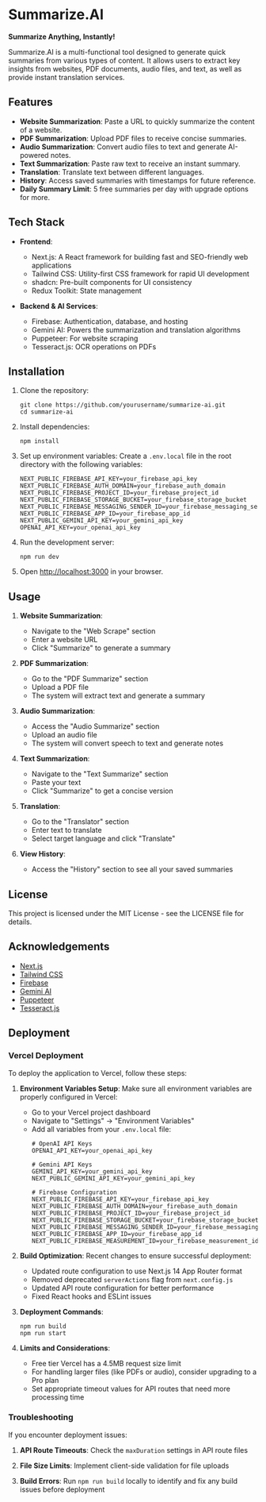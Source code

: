 # Summarize.AI

**Summarize Anything, Instantly!**

Summarize.AI is a multi-functional tool designed to generate quick summaries from various types of content. It allows users to extract key insights from websites, PDF documents, audio files, and text, as well as provide instant translation services.

## Features

- **Website Summarization**: Paste a URL to quickly summarize the content of a website.
- **PDF Summarization**: Upload PDF files to receive concise summaries.
- **Audio Summarization**: Convert audio files to text and generate AI-powered notes.
- **Text Summarization**: Paste raw text to receive an instant summary.
- **Translation**: Translate text between different languages.
- **History**: Access saved summaries with timestamps for future reference.
- **Daily Summary Limit**: 5 free summaries per day with upgrade options for more.

## Tech Stack

- **Frontend**:
  - Next.js: A React framework for building fast and SEO-friendly web applications
  - Tailwind CSS: Utility-first CSS framework for rapid UI development
  - shadcn: Pre-built components for UI consistency
  - Redux Toolkit: State management

- **Backend & AI Services**:
  - Firebase: Authentication, database, and hosting
  - Gemini AI: Powers the summarization and translation algorithms
  - Puppeteer: For website scraping
  - Tesseract.js: OCR operations on PDFs

## Installation

1. Clone the repository:
   ```
   git clone https://github.com/yourusername/summarize-ai.git
   cd summarize-ai
   ```

2. Install dependencies:
   ```
   npm install
   ```

3. Set up environment variables:
   Create a `.env.local` file in the root directory with the following variables:
   ```
   NEXT_PUBLIC_FIREBASE_API_KEY=your_firebase_api_key
   NEXT_PUBLIC_FIREBASE_AUTH_DOMAIN=your_firebase_auth_domain
   NEXT_PUBLIC_FIREBASE_PROJECT_ID=your_firebase_project_id
   NEXT_PUBLIC_FIREBASE_STORAGE_BUCKET=your_firebase_storage_bucket
   NEXT_PUBLIC_FIREBASE_MESSAGING_SENDER_ID=your_firebase_messaging_sender_id
   NEXT_PUBLIC_FIREBASE_APP_ID=your_firebase_app_id
   NEXT_PUBLIC_GEMINI_API_KEY=your_gemini_api_key
   OPENAI_API_KEY=your_openai_api_key
   ```

4. Run the development server:
   ```
   npm run dev
   ```

5. Open [http://localhost:3000](http://localhost:3000) in your browser.

## Usage

1. **Website Summarization**:
   - Navigate to the "Web Scrape" section
   - Enter a website URL
   - Click "Summarize" to generate a summary

2. **PDF Summarization**:
   - Go to the "PDF Summarize" section
   - Upload a PDF file
   - The system will extract text and generate a summary

3. **Audio Summarization**:
   - Access the "Audio Summarize" section
   - Upload an audio file
   - The system will convert speech to text and generate notes

4. **Text Summarization**:
   - Navigate to the "Text Summarize" section
   - Paste your text
   - Click "Summarize" to get a concise version

5. **Translation**:
   - Go to the "Translator" section
   - Enter text to translate
   - Select target language and click "Translate"

6. **View History**:
   - Access the "History" section to see all your saved summaries

## License

This project is licensed under the MIT License - see the LICENSE file for details.

## Acknowledgements

- [Next.js](https://nextjs.org/)
- [Tailwind CSS](https://tailwindcss.com/)
- [Firebase](https://firebase.google.com/)
- [Gemini AI](https://gemini.google.com/)
- [Puppeteer](https://pptr.dev/)
- [Tesseract.js](https://tesseract.projectnaptha.com/)

## Deployment

### Vercel Deployment

To deploy the application to Vercel, follow these steps:

1. **Environment Variables Setup**:
   Make sure all environment variables are properly configured in Vercel:
   - Go to your Vercel project dashboard
   - Navigate to "Settings" → "Environment Variables"
   - Add all variables from your `.env.local` file:
     ```
     # OpenAI API Keys
     OPENAI_API_KEY=your_openai_api_key
     
     # Gemini API Keys
     GEMINI_API_KEY=your_gemini_api_key
     NEXT_PUBLIC_GEMINI_API_KEY=your_gemini_api_key
     
     # Firebase Configuration
     NEXT_PUBLIC_FIREBASE_API_KEY=your_firebase_api_key
     NEXT_PUBLIC_FIREBASE_AUTH_DOMAIN=your_firebase_auth_domain
     NEXT_PUBLIC_FIREBASE_PROJECT_ID=your_firebase_project_id
     NEXT_PUBLIC_FIREBASE_STORAGE_BUCKET=your_firebase_storage_bucket
     NEXT_PUBLIC_FIREBASE_MESSAGING_SENDER_ID=your_firebase_messaging_sender_id
     NEXT_PUBLIC_FIREBASE_APP_ID=your_firebase_app_id
     NEXT_PUBLIC_FIREBASE_MEASUREMENT_ID=your_firebase_measurement_id
     ```

2. **Build Optimization**:
   Recent changes to ensure successful deployment:
   - Updated route configuration to use Next.js 14 App Router format
   - Removed deprecated `serverActions` flag from `next.config.js`
   - Updated API route configuration for better performance
   - Fixed React hooks and ESLint issues

3. **Deployment Commands**:
   ```
   npm run build
   npm run start
   ```

4. **Limits and Considerations**:
   - Free tier Vercel has a 4.5MB request size limit
   - For handling larger files (like PDFs or audio), consider upgrading to a Pro plan
   - Set appropriate timeout values for API routes that need more processing time

### Troubleshooting

If you encounter deployment issues:

1. **API Route Timeouts**: 
   Check the `maxDuration` settings in API route files

2. **File Size Limits**:
   Implement client-side validation for file uploads

3. **Build Errors**:
   Run `npm run build` locally to identify and fix any build issues before deployment 
